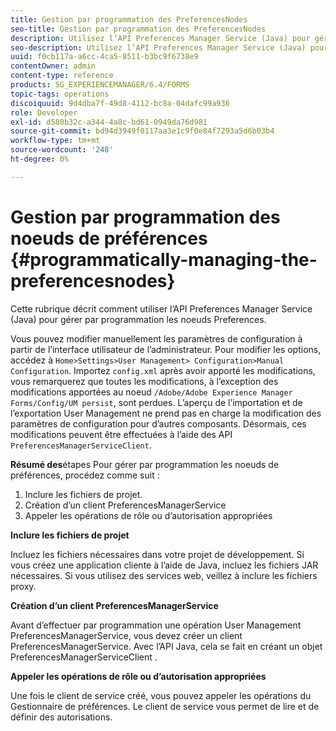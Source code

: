 ```yaml
---
title: Gestion par programmation des PreferencesNodes
seo-title: Gestion par programmation des PreferencesNodes
description: Utilisez l’API Preferences Manager Service (Java) pour gérer par programmation les noeuds Preferences.
seo-description: Utilisez l’API Preferences Manager Service (Java) pour gérer par programmation les noeuds Preferences.
uuid: f0cb117a-a6cc-4ca5-8511-b3bc9f6738e9
contentOwner: admin
content-type: reference
products: SG_EXPERIENCEMANAGER/6.4/FORMS
topic-tags: operations
discoiquuid: 9d4dba7f-49d8-4112-bc8a-04dafc99a936
role: Developer
exl-id: d580b32c-a344-4a8c-bd61-0949da76d981
source-git-commit: bd94d3949f0117aa3e1c9f0e84f7293a5d6b03b4
workflow-type: tm+mt
source-wordcount: '248'
ht-degree: 0%

---
```


# Gestion par programmation des noeuds de préférences {#programmatically-managing-the-preferencesnodes}

Cette rubrique décrit comment utiliser l’API Preferences Manager Service (Java) pour gérer par programmation les noeuds Preferences.

Vous pouvez modifier manuellement les paramètres de configuration à partir de l’interface utilisateur de l’administrateur. Pour modifier les options, accédez à `Home>Settings>User Management> Configuration>Manual Configuration`. Importez `config.xml` après avoir apporté les modifications, vous remarquerez que toutes les modifications, à l’exception des modifications apportées au noeud `/Adobe/Adobe Experience Manager Forms/Config/UM persist`, sont perdues. L’aperçu de l’importation et de l’exportation User Management ne prend pas en charge la modification des paramètres de configuration pour d’autres composants. Désormais, ces modifications peuvent être effectuées à l’aide des API `PreferencesManagerServiceClient`.

**Résumé des**&#x200B;étapes Pour gérer par programmation les noeuds de préférences, procédez comme suit :

1. Inclure les fichiers de projet.
1. Création d’un client PreferencesManagerService
1. Appeler les opérations de rôle ou d’autorisation appropriées

**Inclure les fichiers de projet**

Incluez les fichiers nécessaires dans votre projet de développement. Si vous créez une application cliente à l’aide de Java, incluez les fichiers JAR nécessaires. Si vous utilisez des services web, veillez à inclure les fichiers proxy.

**Création d’un client PreferencesManagerService**

Avant d’effectuer par programmation une opération User Management PreferencesManagerService, vous devez créer un client PreferencesManagerService. Avec l’API Java, cela se fait en créant un objet PreferencesManagerServiceClient .

**Appeler les opérations de rôle ou d’autorisation appropriées**

Une fois le client de service créé, vous pouvez appeler les opérations du Gestionnaire de préférences. Le client de service vous permet de lire et de définir des autorisations.
